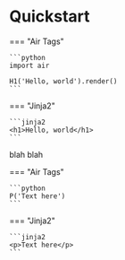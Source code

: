 # Quickstart


=== "Air Tags"

    ```python
    import air

    H1('Hello, world').render()
    ```

=== "Jinja2"

    ```jinja2
    <h1>Hello, world</h1>
    ```

blah blah

=== "Air Tags"

    ```python
    P('Text here')
    ```

=== "Jinja2"

    ```jinja2
    <p>Text here</p>
    ```    